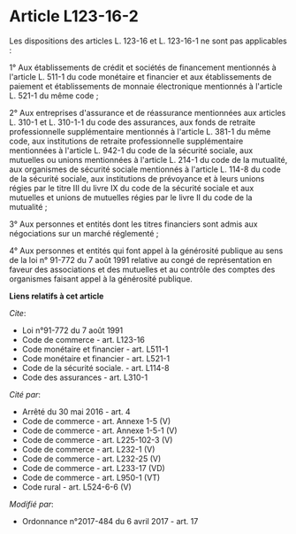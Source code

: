 # Article L123-16-2

Les dispositions des articles L. 123-16 et L. 123-16-1 ne sont pas applicables :

1° Aux établissements de crédit et sociétés de financement mentionnés à l'article L. 511-1 du code monétaire et financier et
aux établissements de paiement et établissements de monnaie électronique mentionnés à l'article L. 521-1 du même code ;

2° Aux entreprises d'assurance et de réassurance mentionnées aux articles L. 310-1 et L. 310-1-1 du code des assurances, aux
fonds de retraite professionnelle supplémentaire mentionnés à l'article L. 381-1 du même code, aux institutions de retraite
professionnelle supplémentaire mentionnées à l'article L. 942-1 du code de la sécurité sociale, aux mutuelles ou unions
mentionnées à l'article L. 214-1 du code de la mutualité, aux organismes de sécurité sociale mentionnés à l'article L. 114-8
du code de la sécurité sociale, aux institutions de prévoyance et à leurs unions régies par le titre III du livre IX du code
de la sécurité sociale et aux mutuelles et unions de mutuelles régies par le livre II du code de la mutualité ;

3° Aux personnes et entités dont les titres financiers sont admis aux négociations sur un marché réglementé ;

4° Aux personnes et entités qui font appel à la générosité publique au sens de la loi n° 91-772 du 7 août 1991 relative au
congé de représentation en faveur des associations et des mutuelles et au contrôle des comptes des organismes faisant appel à
la générosité publique.

**Liens relatifs à cet article**

_Cite_:

  - Loi n°91-772 du 7 août 1991
  - Code de commerce - art. L123-16
  - Code monétaire et financier - art. L511-1
  - Code monétaire et financier - art. L521-1
  - Code de la sécurité sociale. - art. L114-8
  - Code des assurances - art. L310-1

_Cité par_:

  - Arrêté du 30 mai 2016 - art. 4
  - Code de commerce - art. Annexe 1-5 (V)
  - Code de commerce - art. Annexe 1-5-1 (V)
  - Code de commerce - art. L225-102-3 (V)
  - Code de commerce - art. L232-1 (V)
  - Code de commerce - art. L232-25 (V)
  - Code de commerce - art. L233-17 (VD)
  - Code de commerce - art. L950-1 (VT)
  - Code rural - art. L524-6-6 (V)

_Modifié par_:

  - Ordonnance n°2017-484 du 6 avril 2017 - art. 17
